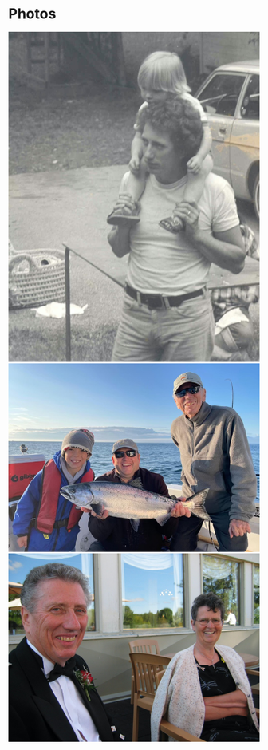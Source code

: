 # Photos

<img src="./assets/ronduncan001.png" alt=""/><br>
<img src="./assets/ronduncan002.png" alt=""/><br>
<img src="./assets/ronduncan003.png" alt=""/><br>